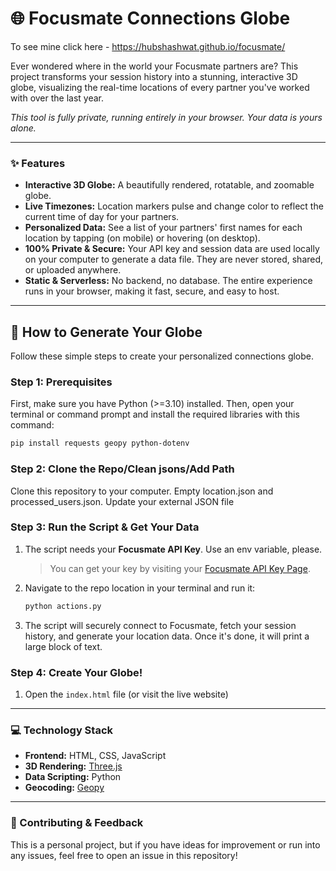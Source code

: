 # 🌐 Focusmate Connections Globe

To see mine click here - https://hubshashwat.github.io/focusmate/

Ever wondered where in the world your Focusmate partners are? 
This project transforms your session history into a stunning, interactive 3D globe, 
visualizing the real-time locations of every partner you've worked with over the last year.

*This tool is fully private, running entirely in your browser. Your data is yours alone.*

-----

### ✨ Features

  * **Interactive 3D Globe:** A beautifully rendered, rotatable, and zoomable globe.
  * **Live Timezones:** Location markers pulse and change color to reflect the current time of day for your partners.
  * **Personalized Data:** See a list of your partners' first names for each location by tapping (on mobile) or hovering (on desktop).
  * **100% Private & Secure:** Your API key and session data are used locally on your computer to generate a data file.
    They are never stored, shared, or uploaded anywhere.
  * **Static & Serverless:** No backend, no database. The entire experience runs in your browser, making it fast, secure, and easy to host.

-----

## 🚀 How to Generate Your Globe

Follow these simple steps to create your personalized connections globe.

### Step 1: Prerequisites

First, make sure you have Python (>=3.10) installed. Then, open your terminal or command prompt and install the required libraries with this command:

```bash
pip install requests geopy python-dotenv
```

### Step 2: Clone the Repo/Clean jsons/Add Path

Clone this repository to your computer.
Empty location.json and processed_users.json.
Update your external JSON file 

### Step 3: Run the Script & Get Your Data

1.  The script needs your **Focusmate API Key**. Use an env variable, please.

    > You can get your key by visiting your [Focusmate API Key Page](https://app.focusmate.com/settings?type=account).

2.  Navigate to the repo location in your terminal and run it:

    ```bash
    python actions.py
    ```

3.  The script will securely connect to Focusmate, fetch your session history, and generate your location data. Once it's done, it will print a large block of text.

### Step 4: Create Your Globe\!

1.  Open the `index.html` file (or visit the live website)

-----

### 💻 Technology Stack

  * **Frontend:** HTML, CSS, JavaScript
  * **3D Rendering:** [Three.js](https://threejs.org/)
  * **Data Scripting:** Python
  * **Geocoding:** [Geopy](https://geopy.readthedocs.io/en/stable/)

-----

### 🤝 Contributing & Feedback

This is a personal project, but if you have ideas for improvement or run into any issues, feel free to open an issue in this repository\!
